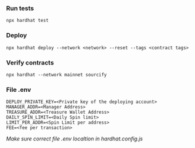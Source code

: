 ### Run tests

```
npx hardhat test
```

### Deploy

```
npx hardhat deploy --network <network> --reset --tags <contract tags>
```

### Verify contracts

```
npx hardhat --network mainnet sourcify
```

### File .env

```
DEPLOY_PRIVATE_KEY=<Private key of the deploying account>
MANAGER_ADDR=<Manager Address>
TREASURE_ADDR=<Treasure Wallet Address>
DAILY_SPIN_LIMIT=<Daily Spin limit>
LIMIT_PER_ADDR=<Spin Limit per address>
FEE=<fee per transaction>
```

_Make sure correct file .env localtion in hardhat.config.js_
